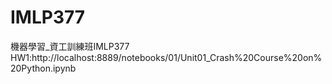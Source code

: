 # IMLP377
機器學習_資工訓練班IMLP377
HW1:http://localhost:8889/notebooks/01/Unit01_Crash%20Course%20on%20Python.ipynb
